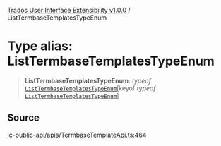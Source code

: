 [Trados User Interface Extensibility v1.0.0](../wiki/globals) / ListTermbaseTemplatesTypeEnum

# Type alias: ListTermbaseTemplatesTypeEnum

> **ListTermbaseTemplatesTypeEnum**: *typeof* [`ListTermbaseTemplatesTypeEnum`](../wiki/Variable.ListTermbaseTemplatesTypeEnum)\[keyof *typeof* [`ListTermbaseTemplatesTypeEnum`](../wiki/Variable.ListTermbaseTemplatesTypeEnum)\]

## Source

lc-public-api/apis/TermbaseTemplateApi.ts:464
